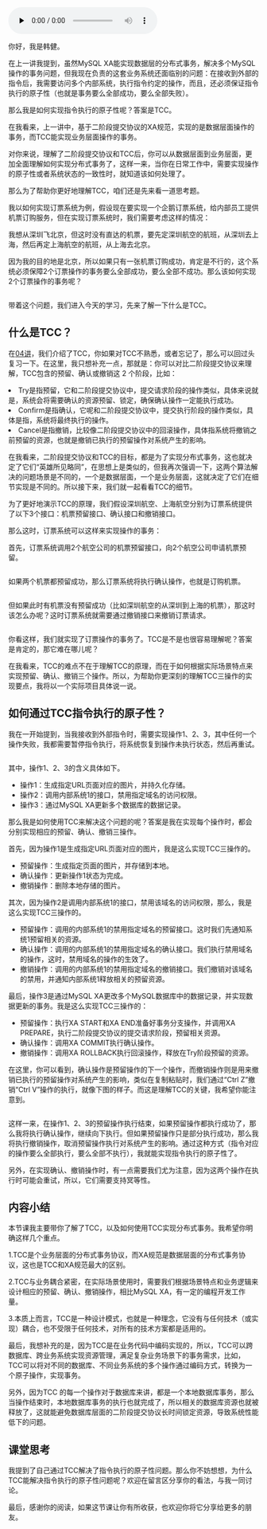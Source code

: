 <audio id="audio" title="加餐 | TCC如何实现指令执行的原子性？" controls="" preload="none"><source id="mp3" src="https://static001.geekbang.org/resource/audio/f8/58/f80byyac12e279ac38044ec6ca05af58.mp3"></audio>

你好，我是韩健。

在上一讲我提到，虽然MySQL XA能实现数据层的分布式事务，解决多个MySQL操作的事务问题，但我现在负责的这套业务系统还面临别的问题：在接收到外部的指令后，我需要访问多个内部系统，执行指令约定的操作，而且，还必须保证指令执行的原子性（也就是事务要么全部成功，要么全部失败）。

那么我是如何实现指令执行的原子性呢？答案是TCC。

在我看来，上一讲中，基于二阶段提交协议的XA规范，实现的是数据层面操作的事务，而TCC能实现业务层面操作的事务。

对你来说，理解了二阶段提交协议和TCC后，你可以从数据层面到业务层面，更加全面理解如何实现分布式事务了，这样一来，当你在日常工作中，需要实现操作的原子性或者系统状态的一致性时，就知道该如何处理了。

那么为了帮助你更好地理解TCC，咱们还是先来看一道思考题。

我以如何实现订票系统为例，假设现在要实现一个企鹅订票系统，给内部员工提供机票订购服务，但在实现订票系统时，我们需要考虑这样的情况：

我想从深圳飞北京，但这时没有直达的机票，要先定深圳航空的航班，从深圳去上海，然后再定上海航空的航班，从上海去北京。

因为我的目的地是北京，所以如果只有一张机票订购成功，肯定是不行的，这个系统必须保障2个订票操作的事务要么全部成功，要么全部不成功。那么该如何实现2个订票操作的事务呢？

<img src="https://static001.geekbang.org/resource/image/7c/3b/7ca6e1def38b2ba6873711d8f283dc3b.jpg" alt="">

带着这个问题，我们进入今天的学习，先来了解一下什么是TCC。

## 什么是TCC？

在[04讲](https://time.geekbang.org/column/article/200717)，我们介绍了TCC，你如果对TCC不熟悉，或者忘记了，那么可以回过头复习一下。在这里，我只想补充一点，那就是：你可以对比二阶段提交协议来理解，TCC包含的预留、确认或撤销这 2 个阶段，比如：

<li>
Try是指预留，它和二阶段提交协议中，提交请求阶段的操作类似，具体来说就是，系统会将需要确认的资源预留、锁定，确保确认操作一定能执行成功。
</li>
<li>
Confirm是指确认，它呢和二阶段提交协议中，提交执行阶段的操作类似，具体是指，系统将最终执行的操作。
</li>
<li>
Cancel是指撤销，比较像二阶段提交协议中的回滚操作，具体指系统将撤销之前预留的资源，也就是撤销已执行的预留操作对系统产生的影响。
</li>

在我看来，二阶段提交协议和TCC的目标，都是为了实现分布式事务，这也就决定了它们“英雄所见略同”，在思想上是类似的，但我再次强调一下，这两个算法解决的问题场景是不同的，一个是数据层面，一个是业务层面，这就决定了它们在细节实现是不同的。所以接下来，我们就一起看看TCC的细节。

为了更好地演示TCC的原理，我们假设深圳航空、上海航空分别为订票系统提供了以下3个接口：机票预留接口、确认接口和撤销接口。

那么这时，订票系统可以这样来实现操作的事务：

首先，订票系统调用2个航空公司的机票预留接口，向2个航空公司申请机票预留。

<img src="https://static001.geekbang.org/resource/image/e1/74/e149ed696a360b1761c6571a2a96d374.jpg" alt="">

如果两个机票都预留成功，那么订票系统将执行确认操作，也就是订购机票。

<img src="https://static001.geekbang.org/resource/image/8e/3e/8ea845eeb2032e7af2876ace81605a3e.jpg" alt="">

但如果此时有机票没有预留成功（比如深圳航空的从深圳到上海的机票），那这时该怎么办呢？这时订票系统就需要通过撤销接口来撤销订票请求。

<img src="https://static001.geekbang.org/resource/image/52/c0/52f65a9202f3619dfeac1ba0e2acf8c0.jpg" alt="">

你看这样，我们就实现了订票操作的事务了。TCC是不是也很容易理解呢？答案是肯定的，那它难在哪儿呢？

在我看来，TCC的难点不在于理解TCC的原理，而在于如何根据实际场景特点来实现预留、确认、撤销三个操作。所以，为帮助你更深刻的理解TCC三操作的实现要点，我将以一个实际项目具体说一说。

## 如何通过TCC指令执行的原子性？

我在一开始提到，当我接收到外部指令时，需要实现操作1、2、3，其中任何一个操作失败，我都需要暂停指令执行，将系统恢复到操作未执行状态，然后再重试。

<img src="https://static001.geekbang.org/resource/image/ea/07/eab5cfdf9a5d622f29ced94a4790c207.jpg" alt="">

其中，操作1、2、3的含义具体如下。

- 操作1：生成指定URL页面对应的图片，并持久化存储。
- 操作2：调用内部系统1的接口，禁用指定域名的访问权限。
- 操作3：通过MySQL XA更新多个数据库的数据记录。

那么我是如何使用TCC来解决这个问题的呢？答案是我在实现每个操作时，都会分别实现相应的预留、确认、撤销三操作。

首先，因为操作1是生成指定URL页面对应的图片，我是这么实现TCC三操作的。

- 预留操作：生成指定页面的图片，并存储到本地。
- 确认操作：更新操作1状态为完成。
- 撤销操作：删除本地存储的图片。

其次，因为操作2是调用内部系统1的接口，禁用该域名的访问权限，那么，我是这么实现TCC三操作的。

- 预留操作：调用的内部系统1的禁用指定域名的预留接口。这时我们先通知系统1预留相关的资源。
- 确认操作：调用的内部系统1的禁用指定域名的确认接口。我们执行禁用域名的操作，这时，禁用域名的操作的生效了。
- 撤销操作：调用的内部系统1的禁用指定域名的撤销接口。我们撤销对该域名的禁用，并通知内部系统1释放相关的预留资源。

最后，操作3是通过MySQL XA更改多个MySQL数据库中的数据记录，并实现数据更新的事务。我是这么实现TCC三操作的：

- 预留操作：执行XA START和XA END准备好事务分支操作，并调用XA PREPARE，执行二阶段提交协议的提交请求阶段，预留相关资源。
- 确认操作：调用XA COMMIT执行确认操作。
- 撤销操作：调用XA ROLLBACK执行回滚操作，释放在Try阶段预留的资源。

在这里，你可以看到，确认操作是预留操作的下一个操作，而撤销操作则是用来撤销已执行的预留操作对系统产生的影响，类似在复制粘贴时，我们通过“Ctrl Z”撤销“Ctrl V”操作的执行，就像下图的样子。而这是理解TCC的关键，我希望你能注意到。

<img src="https://static001.geekbang.org/resource/image/8b/1b/8b5fbc120651924ffccc862e5bafyy1b.jpg" alt="">

这样一来，在操作1、2、3的预留操作执行结束，如果预留操作都执行成功了，那么我将执行确认操作，继续向下执行。但如果预留操作只是部分执行成功，那么我将执行撤销操作，取消预留操作执行对系统产生的影响。通过这种方式（指令对应的操作要么全部执行，要么全部不执行），我就能实现指令执行的原子性了。

另外，在实现确认、撤销操作时，有一点需要我们尤为注意，因为这两个操作在执行时可能会重试，所以，它们需要支持冥等性。

## 内容小结

本节课我主要带你了解了TCC，以及如何使用TCC实现分布式事务。我希望你明确这样几个重点。

1.TCC是个业务层面的分布式事务协议，而XA规范是数据层面的分布式事务协议，这也是TCC和XA规范最大的区别。

2.TCC与业务耦合紧密，在实际场景使用时，需要我们根据场景特点和业务逻辑来设计相应的预留、确认、撤销操作，相比MySQL XA，有一定的编程开发工作量。

3.本质上而言，TCC是一种设计模式，也就是一种理念，它没有与任何技术（或实现）耦合，也不受限于任何技术，对所有的技术方案都是适用的。

最后，我想补充的是，因为TCC是在业务代码中编码实现的，所以，TCC可以跨数据库、跨业务系统实现资源管理，满足复杂业务场景下的事务需求，比如，TCC可以将对不同的数据库、不同业务系统的多个操作通过编码方式，转换为一个原子操作，实现事务。

另外，因为TCC 的每一个操作对于数据库来讲，都是一个本地数据库事务，那么当操作结束时，本地数据库事务的执行也就完成了，所以相关的数据库资源也就被释放了，这就能避免数据库层面的二阶段提交协议长时间锁定资源，导致系统性能低下的问题。

## 课堂思考

我提到了自己通过TCC解决了指令执行的原子性问题。那么你不妨想想，为什么TCC能解决指令执行的原子性问题呢？欢迎在留言区分享你的看法，与我一同讨论。

最后，感谢你的阅读，如果这节课让你有所收获，也欢迎你将它分享给更多的朋友。
